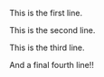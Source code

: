 This is the first line.




This is the second line.


This is the third line.

And a final fourth line!!
